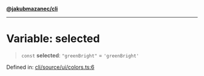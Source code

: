 [**@jakubmazanec/cli**](../../../README.md)

---

# Variable: selected

> `const` **selected**: `"greenBright"` = `'greenBright'`

Defined in:
[cli/source/ui/colors.ts:6](https://github.com/jakubmazanec/tools/blob/f779e75b9ef98389e12e52575295bd1ef364daca/packages/cli/source/ui/colors.ts#L6)
